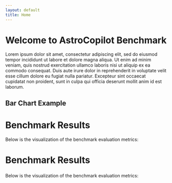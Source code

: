 ```yaml
---
layout: default
title: Home
---
```


# Welcome to AstroCopilot Benchmark

Lorem ipsum dolor sit amet, consectetur adipiscing elit, sed do eiusmod tempor incididunt ut labore et dolore magna aliqua. Ut enim ad minim veniam, quis nostrud exercitation ullamco laboris nisi ut aliquip ex ea commodo consequat. Duis aute irure dolor in reprehenderit in voluptate velit esse cillum dolore eu fugiat nulla pariatur. Excepteur sint occaecat cupidatat non proident, sunt in culpa qui officia deserunt mollit anim id est laborum.

## Bar Chart Example

# Benchmark Results

Below is the visualization of the benchmark evaluation metrics:

# Benchmark Results

<h3 id="current-file"></h3>
<p>Below is the visualization of the benchmark evaluation metrics:</p>

<canvas id="benchmarkChart" width="800" height="400"></canvas> <!-- Enlarged chart -->

<script>
  const jsonPath = "{{ site.baseurl }}/assets/json/benchmark_1.json";

  async function fetchAndProcessData() {
    try {
      // Update the displayed file name
      document.getElementById("current-file").textContent = `Currently Displaying: ${jsonPath.split('/').pop()}`;

      const response = await fetch(jsonPath);
      const data = await response.json();

      const metrics = {
        direct_match: [],
        fuzzy_match: [],
        codebleu: [],
        codebertscore: [],
        codebertscore_rescaled: []
      };

      // Traverse every item in the JSON
      data.forEach((item) => {
        if (item.result) {
          item.result.forEach((result) => {
            // Check for each metric explicitly and push valid values
            if ("direct_match" in result && result.direct_match !== null) {
              metrics.direct_match.push(result.direct_match ? 1 : 0);
            }
            if ("fuzzy_match" in result && result.fuzzy_match !== null) {
              metrics.fuzzy_match.push(result.fuzzy_match);
            }
            if ("codebleu" in result && result.codebleu?.codebleu !== null) {
              metrics.codebleu.push(result.codebleu.codebleu);
            }
            if ("codebertscore" in result && result.codebertscore?.F1 !== null) {
              metrics.codebertscore.push(result.codebertscore.F1);
            }
            if (
              "codebertscore_rescaled" in result &&
              result.codebertscore_rescaled?.F1 !== null
            ) {
              metrics.codebertscore_rescaled.push(result.codebertscore_rescaled.F1);
            }
          });
        }
      });

      // Calculate averages
      const averages = {};
      for (const [key, values] of Object.entries(metrics)) {
        averages[key] = values.length
          ? values.reduce((sum, val) => sum + val, 0) / values.length
          : 0;
      }

      renderChart(averages); // Render chart with processed data
    } catch (error) {
      console.error("Error fetching or processing JSON data:", error);
    }
  }

  function renderChart(averages) {
    const ctx = document.getElementById("benchmarkChart").getContext("2d");

    if (window.currentChart) {
      window.currentChart.destroy();
    }

    window.currentChart = new Chart(ctx, {
      type: "bar",
      data: {
        labels: Object.keys(averages),
        datasets: [
          {
            label: "Evaluation Metrics Averages",
            data: Object.values(averages),
            backgroundColor: [
              "rgba(75, 192, 192, 0.2)",
              "rgba(54, 162, 235, 0.2)",
              "rgba(255, 206, 86, 0.2)",
              "rgba(153, 102, 255, 0.2)",
              "rgba(255, 159, 64, 0.2)"
            ],
            borderColor: [
              "rgba(75, 192, 192, 1)",
              "rgba(54, 162, 235, 1)",
              "rgba(255, 206, 86, 1)",
              "rgba(153, 102, 255, 1)",
              "rgba(255, 159, 64, 1)"
            ],
            borderWidth: 1
          }
        ]
      },
      options: {
        responsive: true,
        maintainAspectRatio: true, // Ensure consistent aspect ratio
        scales: {
          y: {
            beginAtZero: true
          }
        },
        plugins: {
          legend: {
            display: true
          },
          title: {
            display: true,
            text: "Benchmark Evaluation Metrics"
          }
        }
      }
    });
  }

  fetchAndProcessData(); // Fetch and render on page load
</script>

